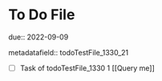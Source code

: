 # To Do File

due:: 2022-09-09

metadatafield:: todoTestFile_1330_21

- [ ] Task of todoTestFile_1330 1 [[Query me]]
